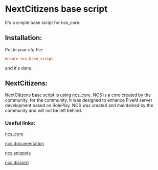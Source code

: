 # NextCitizens base script

It's a simple base script for ncs_core.

## Installation:

Put in your cfg file:
```cfg
ensure ncs_base_script
```
and it's done.

## NextCitizens:

NextCitizens base script is using [ncs_core](https://github.com/NextCitizens/ncs_core/). NCS is a core created by the community, for the community. It was designed to enhance FiveM server development based on
RolePlay. NCS was created and maintained by the community and will not be left behind.

### Useful links:

[ncs_core](https://github.com/NextCitizens/ncs_core/)

[ncs documentation](https://nextcitizens.github.io/ncs_documentation/)

[ncs snippets](https://marketplace.visualstudio.com/items?itemName=NextCitizens-Snippets.nextcitizens-snippets)

[ncs discord](https://discord.gg/T8u4JsserD)